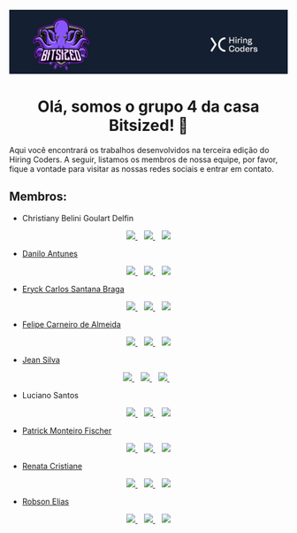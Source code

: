 ![image](covers/bitsized.png)
<h1 align = "center">Olá, somos o grupo 4 da casa Bitsized! 🐙
</h1>

Aqui você encontrará os trabalhos desenvolvidos na terceira edição do Hiring Coders. A seguir, listamos os membros de nossa equipe, por favor, fique a vontade para visitar as nossas redes sociais e entrar em contato.

<h2>Membros:</h2>

- Christiany Belini Goulart Delfin
<p align='center'>
  <a href="#" target="_blank">
    <img src="https://img.shields.io/badge/Twitter-423f6d?style=for-the-badge&logo=twitter&logoColor=753ed2" />        
  </a>&nbsp;&nbsp;
  <a href="#" target="_blank">
    <img src="https://img.shields.io/badge/LinkedIN-423f6d?style=for-the-badge&logo=linkedin&logoColor=753ed2" />
  </a>&nbsp;&nbsp;
  <a href="#" target="_blank">
    <img src="https://img.shields.io/badge/Instagram-423f6d?style=for-the-badge&logo=instagram&logoColor=753ed2" />        
</p>

  
- Danilo Antunes
  
<p align='center'>
  <a href="#" target="_blank">
    <img src="https://img.shields.io/badge/Twitter-423f6d?style=for-the-badge&logo=twitter&logoColor=753ed2" />        
  </a>&nbsp;&nbsp;
  <a href="#" target="_blank">
    <img src="https://img.shields.io/badge/LinkedIN-423f6d?style=for-the-badge&logo=linkedin&logoColor=753ed2" />
  </a>&nbsp;&nbsp;
  <a href="#" target="_blank">
    <img src="https://img.shields.io/badge/Instagram-423f6d?style=for-the-badge&logo=instagram&logoColor=753ed2" />        
</p>

  
- Eryck Carlos Santana Braga 
  
<p align='center'>
  <a href="#" target="_blank">
    <img src="https://img.shields.io/badge/Twitter-423f6d?style=for-the-badge&logo=twitter&logoColor=753ed2" />        
  </a>&nbsp;&nbsp;
  <a href="#" target="_blank">
    <img src="https://img.shields.io/badge/LinkedIN-423f6d?style=for-the-badge&logo=linkedin&logoColor=753ed2" />
  </a>&nbsp;&nbsp;
  <a href="#" target="_blank">
    <img src="https://img.shields.io/badge/Instagram-423f6d?style=for-the-badge&logo=instagram&logoColor=753ed2" />        
</p>

  
- Felipe Carneiro de Almeida
  
<p align='center'>
  <a href="#" target="_blank">
    <img src="https://img.shields.io/badge/Twitter-423f6d?style=for-the-badge&logo=twitter&logoColor=753ed2" />        
  </a>&nbsp;&nbsp;
  <a href="#" target="_blank">
    <img src="https://img.shields.io/badge/LinkedIN-423f6d?style=for-the-badge&logo=linkedin&logoColor=753ed2" />
  </a>&nbsp;&nbsp;
  <a href="#" target="_blank">
    <img src="https://img.shields.io/badge/Instagram-423f6d?style=for-the-badge&logo=instagram&logoColor=753ed2" />        
</p>

  
- Jean Silva
  
<p align='center'>
  <a href="https://github.com/jeansilvatech" target="_blank">
    <img src="https://img.shields.io/badge/Github-423f6d?style=for-the-badge&logo=github&logoColor=753ed2" />        
  </a>&nbsp;&nbsp;
  <a href="https://www.linkedin.com/in/jeanpesil/" target="_blank">
    <img src="https://img.shields.io/badge/LinkedIN-423f6d?style=for-the-badge&logo=linkedin&logoColor=753ed2" />
  </a>&nbsp;&nbsp;
  <a href="#" target="_blank">
    <img src="https://img.shields.io/badge/Instagram-423f6d?style=for-the-badge&logo=instagram&logoColor=753ed2" /> 
  </a>&nbsp;&nbsp;
</p>

  
- Luciano Santos
  
<p align='center'>
  <a href="#" target="_blank">
    <img src="https://img.shields.io/badge/Twitter-423f6d?style=for-the-badge&logo=twitter&logoColor=753ed2" />        
  </a>&nbsp;&nbsp;
  <a href="#" target="_blank">
    <img src="https://img.shields.io/badge/LinkedIN-423f6d?style=for-the-badge&logo=linkedin&logoColor=753ed2" />
  </a>&nbsp;&nbsp;
  <a href="#" target="_blank">
    <img src="https://img.shields.io/badge/Instagram-423f6d?style=for-the-badge&logo=instagram&logoColor=753ed2" />        
</p>

  
- Patrick Monteiro Fischer
  
<p align='center'>
  <a href="#" target="_blank">
    <img src="https://img.shields.io/badge/Twitter-423f6d?style=for-the-badge&logo=twitter&logoColor=753ed2" />        
  </a>&nbsp;&nbsp;
  <a href="#" target="_blank">
    <img src="https://img.shields.io/badge/LinkedIN-423f6d?style=for-the-badge&logo=linkedin&logoColor=753ed2" />
  </a>&nbsp;&nbsp;
  <a href="#" target="_blank">
    <img src="https://img.shields.io/badge/Instagram-423f6d?style=for-the-badge&logo=instagram&logoColor=753ed2" />        
</p>

  
- Renata Cristiane
  
<p align='center'>
  <a href="#" target="_blank">
    <img src="https://img.shields.io/badge/Twitter-423f6d?style=for-the-badge&logo=twitter&logoColor=753ed2" />        
  </a>&nbsp;&nbsp;
  <a href="#" target="_blank">
    <img src="https://img.shields.io/badge/LinkedIN-423f6d?style=for-the-badge&logo=linkedin&logoColor=753ed2" />
  </a>&nbsp;&nbsp;
  <a href="#" target="_blank">
    <img src="https://img.shields.io/badge/Instagram-423f6d?style=for-the-badge&logo=instagram&logoColor=753ed2" />        
</p>

  
- Robson Elias
  
<p align='center'>
  <a href="#" target="_blank">
    <img src="https://img.shields.io/badge/Twitter-423f6d?style=for-the-badge&logo=twitter&logoColor=753ed2" />        
  </a>&nbsp;&nbsp;
  <a href="#" target="_blank">
    <img src="https://img.shields.io/badge/LinkedIN-423f6d?style=for-the-badge&logo=linkedin&logoColor=753ed2" />
  </a>&nbsp;&nbsp;
  <a href="#" target="_blank">
    <img src="https://img.shields.io/badge/Instagram-423f6d?style=for-the-badge&logo=instagram&logoColor=753ed2" />        
</p>

